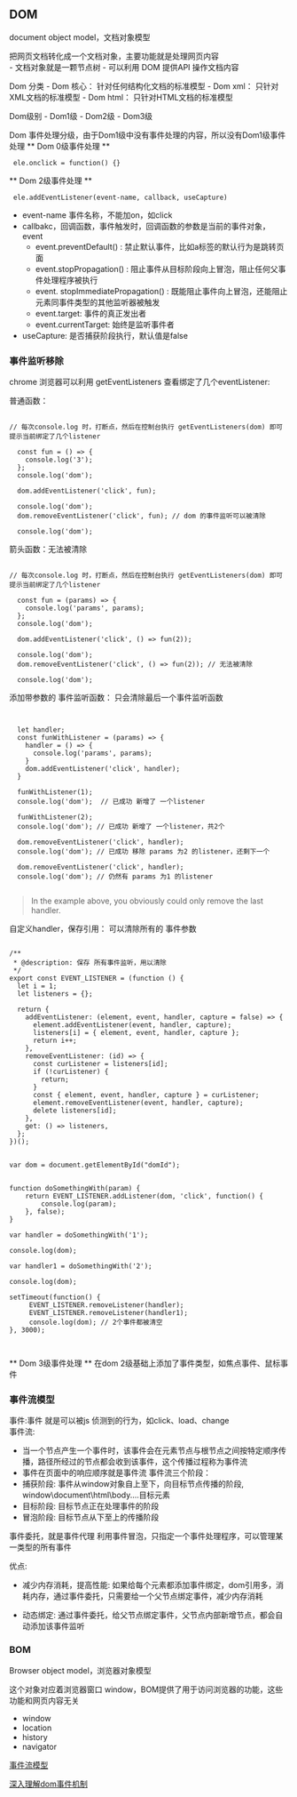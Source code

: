 ## DOM
document object model，文档对象模型


把网页文档转化成一个文档对象，主要功能就是处理网页内容  
    - 文档对象就是一颗节点树
    - 可以利用 DOM 提供API 操作文档内容


Dom 分类
    - Dom 核心： 针对任何结构化文档的标准模型
    - Dom xml： 只针对XML文档的标准模型
    - Dom html： 只针对HTML文档的标准模型


Dom级别
    - Dom1级
    - Dom2级
    - Dom3级


Dom 事件处理分级，由于Dom1级中没有事件处理的内容，所以没有Dom1级事件处理
** Dom 0级事件处理 **

```
 ele.onclick = function() {}

```

** Dom 2级事件处理 **

```
 ele.addEventListener(event-name, callback, useCapture)

```
- event-name 事件名称，不能加on，如click
- callbakc，回调函数，事件触发时，回调函数的参数是当前的事件对象，event
    - event.preventDefault() : 禁止默认事件，比如a标签的默认行为是跳转页面
    - event.stopPropagation() : 阻止事件从目标阶段向上冒泡，阻止任何父事件处理程序被执行
    - event. stopImmediatePropagation() : 既能阻止事件向上冒泡，还能阻止元素同事件类型的其他监听器被触发
    - event.target: 事件的真正发出者
    - event.currentTarget: 始终是监听事件者
- useCapture: 是否捕获阶段执行，默认值是false


### 事件监听移除

 chrome 浏览器可以利用 getEventListeners 查看绑定了几个eventListener: 
 

普通函数：

```

// 每次console.log 时，打断点，然后在控制台执行 getEventListeners(dom) 即可提示当前绑定了几个listener 

  const fun = () => {
    console.log('3');
  };
  console.log('dom'); 

  dom.addEventListener('click', fun);

  console.log('dom'); 
  dom.removeEventListener('click', fun); // dom 的事件监听可以被清除

  console.log('dom'); 
```



箭头函数：无法被清除

```

// 每次console.log 时，打断点，然后在控制台执行 getEventListeners(dom) 即可提示当前绑定了几个listener 

  const fun = (params) => {
    console.log('params', params);
  };
  console.log('dom'); 

  dom.addEventListener('click', () => fun(2));

  console.log('dom'); 
  dom.removeEventListener('click', () => fun(2)); // 无法被清除

  console.log('dom'); 
```

添加带参数的 事件监听函数：
 只会清除最后一个事件监听函数

```


  let handler;
  const funWithListener = (params) => {
    handler = () => {
      console.log('params', params);
    }
    dom.addEventListener('click', handler);
  }

  funWithListener(1);
  console.log('dom');  // 已成功 新增了 一个listener

  funWithListener(2);
  console.log('dom'); // 已成功 新增了 一个listener，共2个

  dom.removeEventListener('click', handler); 
  console.log('dom'); // 已成功 移除 params 为2 的listener，还剩下一个

  dom.removeEventListener('click', handler); 
  console.log('dom'); // 仍然有 params 为1 的listener
  
```

>  In the example above, you obviously could only remove the last handler.



自定义handler，保存引用： 可以清除所有的 事件参数
```

/**
 * @description: 保存 所有事件监听，用以清除
 */
export const EVENT_LISTENER = (function () {
  let i = 1;
  let listeners = {};

  return {
    addEventListener: (element, event, handler, capture = false) => {
      element.addEventListener(event, handler, capture);
      listeners[i] = { element, event, handler, capture };
      return i++;
    },
    removeEventListener: (id) => {
      const curListener = listeners[id];
      if (!curListener) {
        return;
      }
      const { element, event, handler, capture } = curListener;
      element.removeEventListener(event, handler, capture);
      delete listeners[id];
    },
    get: () => listeners,
  };
})();


var dom = document.getElementById("domId");


function doSomethingWith(param) {
    return EVENT_LISTENER.addListener(dom, 'click', function() {
        console.log(param);
    }, false);
}

var handler = doSomethingWith('1');

console.log(dom);

var handler1 = doSomethingWith('2');

console.log(dom);

setTimeout(function() {
     EVENT_LISTENER.removeListener(handler);
     EVENT_LISTENER.removeListener(handler1);
     console.log(dom); // 2个事件都被清空
}, 3000);



```

** Dom 3级事件处理 **
在dom 2级基础上添加了事件类型，如焦点事件、鼠标事件


### 事件流模型

事件:事件 就是可以被js 侦测到的行为，如click、load、change  
事件流: 
- 当一个节点产生一个事件时，该事件会在元素节点与根节点之间按特定顺序传播，路径所经过的节点都会收到该事件，这个传播过程称为事件流
- 事件在页面中的响应顺序就是事件流
事件流三个阶段：
- 捕获阶段: 事件从window对象自上至下，向目标节点传播的阶段, window\document\html\body\....目标元素
- 目标阶段: 目标节点正在处理事件的阶段
- 冒泡阶段: 目标节点从下至上的传播阶段


事件委托，就是事件代理
利用事件冒泡，只指定一个事件处理程序，可以管理某一类型的所有事件  

优点:
- 减少内存消耗，提高性能: 如果给每个元素都添加事件绑定，dom引用多，消耗内存，通过事件委托，只需要给一个父节点绑定事件，减少内存消耗

- 动态绑定: 通过事件委托，给父节点绑定事件，父节点内部新增节点，都会自动添加该事件监听



### BOM
Browser object model，浏览器对象模型


这个对象对应着浏览器窗口 window，BOM提供了用于访问浏览器的功能，这些功能和网页内容无关


- window
- location
- history
- navigator


[事件流模型](https://segmentfault.com/a/1190000015719043)


[深入理解dom事件机制](https://cloud.tencent.com/developer/article/1441330)

